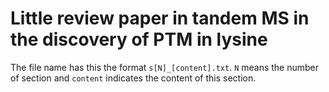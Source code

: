 # Little review paper in tandem MS in the discovery of PTM in lysine

The file name has this the format `s[N]_[content].txt`. `N` means the number of section and `content` indicates the content of this section.
